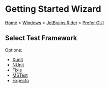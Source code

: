 <!--
GENERATED FILE - DO NOT EDIT
This file was generated by [MarkdownSnippets](https://github.com/SimonCropp/MarkdownSnippets).
Source File: /docs/mdsource/wiz/Windows_Rider_Gui.source.md
To change this file edit the source file and then run MarkdownSnippets.
-->

# Getting Started Wizard

[Home](/docs/wiz/readme.md) > [Windows](Windows.md) > [JetBrains Rider](Windows_Rider.md) > [Prefer GUI](Windows_Rider_Gui.md)

## Select Test Framework

Options:
 * [Xunit](Windows_Rider_Gui_Xunit.md)
 * [NUnit](Windows_Rider_Gui_NUnit.md)
 * [Fixie](Windows_Rider_Gui_Fixie.md)
 * [MSTest](Windows_Rider_Gui_MSTest.md)
 * [Expecto](Windows_Rider_Gui_Expecto.md)

